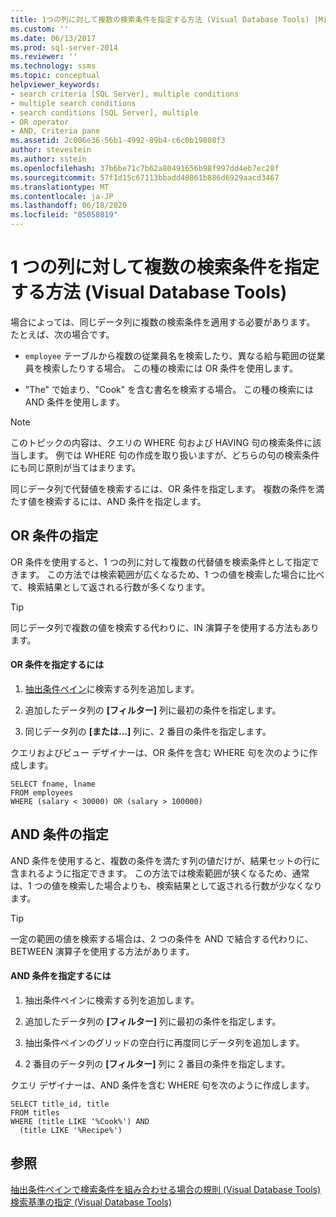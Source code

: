 ```yaml
---
title: 1つの列に対して複数の検索条件を指定する方法 (Visual Database Tools) |Microsoft Docs
ms.custom: ''
ms.date: 06/13/2017
ms.prod: sql-server-2014
ms.reviewer: ''
ms.technology: ssms
ms.topic: conceptual
helpviewer_keywords:
- search criteria [SQL Server], multiple conditions
- multiple search conditions
- search conditions [SQL Server], multiple
- OR operator
- AND, Criteria pane
ms.assetid: 2c006e36-56b1-4992-89b4-c6c0b19808f3
author: stevestein
ms.author: sstein
ms.openlocfilehash: 37b6be71c7b62a80491656b98f997dd4eb7ec28f
ms.sourcegitcommit: 57f1d15c67113bbadd40861b886d6929aacd3467
ms.translationtype: MT
ms.contentlocale: ja-JP
ms.lasthandoff: 06/18/2020
ms.locfileid: "85058019"
---
```

# <a name="specify-multiple-search-conditions-for-one-column-visual-database-tools"></a>1 つの列に対して複数の検索条件を指定する方法 (Visual Database Tools)
  場合によっては、同じデータ列に複数の検索条件を適用する必要があります。 たとえば、次の場合です。  
  
-   `employee` テーブルから複数の従業員名を検索したり、異なる給与範囲の従業員を検索したりする場合。 この種の検索には OR 条件を使用します。  
  
-   "The" で始まり、"Cook" を含む書名を検索する場合。 この種の検索には AND 条件を使用します。  
  
> [!NOTE]  
>  このトピックの内容は、クエリの WHERE 句および HAVING 句の検索条件に該当します。 例では WHERE 句の作成を取り扱いますが、どちらの句の検索条件にも同じ原則が当てはまります。  
  
 同じデータ列で代替値を検索するには、OR 条件を指定します。 複数の条件を満たす値を検索するには、AND 条件を指定します。  
  
## <a name="specifying-an-or-condition"></a>OR 条件の指定  
 OR 条件を使用すると、1 つの列に対して複数の代替値を検索条件として指定できます。 この方法では検索範囲が広くなるため、1 つの値を検索した場合に比べて、検索結果として返される行数が多くなります。  
  
> [!TIP]  
>  同じデータ列で複数の値を検索する代わりに、IN 演算子を使用する方法もあります。  
  
#### <a name="to-specify-an-or-condition"></a>OR 条件を指定するには  
  
1.  [抽出条件ペイン](visual-database-tools.md)に検索する列を追加します。  
  
2.  追加したデータ列の **[フィルター]** 列に最初の条件を指定します。  
  
3.  同じデータ列の **[または...]** 列に、2 番目の条件を指定します。  
  
 クエリおよびビュー デザイナーは、OR 条件を含む WHERE 句を次のように作成します。  
  
```  
SELECT fname, lname  
FROM employees  
WHERE (salary < 30000) OR (salary > 100000)  
```  
  
## <a name="specifying-an-and-condition"></a>AND 条件の指定  
 AND 条件を使用すると、複数の条件を満たす列の値だけが、結果セットの行に含まれるように指定できます。 この方法では検索範囲が狭くなるため、通常は、1 つの値を検索した場合よりも、検索結果として返される行数が少なくなります。  
  
> [!TIP]  
>  一定の範囲の値を検索する場合は、2 つの条件を AND で結合する代わりに、BETWEEN 演算子を使用する方法があります。  
  
#### <a name="to-specify-an-and-condition"></a>AND 条件を指定するには  
  
1.  抽出条件ペインに検索する列を追加します。  
  
2.  追加したデータ列の **[フィルター]** 列に最初の条件を指定します。  
  
3.  抽出条件ペインのグリッドの空白行に再度同じデータ列を追加します。  
  
4.  2 番目のデータ列の **[フィルター]** 列に 2 番目の条件を指定します。  
  
 クエリ デザイナーは、AND 条件を含む WHERE 句を次のように作成します。  
  
```  
SELECT title_id, title  
FROM titles  
WHERE (title LIKE '%Cook%') AND   
  (title LIKE '%Recipe%')  
```  
  
## <a name="see-also"></a>参照  
 [抽出条件ペインで検索条件を組み合わせる場合の規則 &#40;Visual Database Tools&#41;](conventions-combine-search-conditions-in-criteria-pane-visual-db-tools.md)   
 [検索基準の指定 (Visual Database Tools)](specify-search-criteria-visual-database-tools.md)  
  
  
